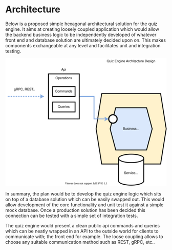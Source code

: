 # Architecture

Below is a proposed simple hexagonal architectural solution for the quiz engine. 
It aims at creating loosely coupled application which would allow the backend business logic to be independently
developed of whatever front end and database solution are ultimately decided upon on. 
This makes components exchangeable at any level and facilitates unit and integration testing.

![Alt text](./QuizEngineArchitecture.svg)

In summary, the plan would be to develop the quiz engine logic which sits on top of a database solution 
which can be easily swapped out. This would allow development of the core functionality and unit test it against a 
simple mock database. Once a production solution has been decided this connection can be tested with a simple set of
integration tests.

The quiz engine would present a clean public api commands and queries which can be neatly wrapped in an API to the outside world
for clients to communicate with; the front end for example. The loose coupling allows to choose any suitable communication
method such as REST, gRPC, etc..


